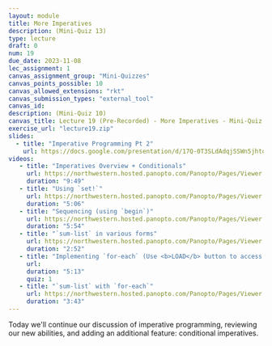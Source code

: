 ```yaml
---
layout: module
title: More Imperatives
description: (Mini-Quiz 13)
type: lecture
draft: 0
num: 19
due_date: 2023-11-08
lec_assignment: 1
canvas_assignment_group: "Mini-Quizzes"
canvas_points_possible: 10
canvas_allowed_extensions: "rkt"
canvas_submission_types: "external_tool"
canvas_id: 
description: (Mini-Quiz 10)
canvas_title: Lecture 19 (Pre-Recorded) - More Imperatives - Mini-Quiz 13
exercise_url: "lecture19.zip"
slides:
  - title: "Imperative Programming Pt 2"
    url: https://docs.google.com/presentation/d/17Q-0T3SLdAdqjSSWn5jhtqkJ7xeUuGRZPUoKhCk_3uw/edit?usp=sharing
videos:
   - title: "Imperatives Overview + Conditionals"
     url: https://northwestern.hosted.panopto.com/Panopto/Pages/Viewer.aspx?id=fce2e2bf-b534-48c9-b977-b0b200188d3b
     duration: "9:49"
   - title: "Using `set!`"
     url: https://northwestern.hosted.panopto.com/Panopto/Pages/Viewer.aspx?id=67697ef3-4f22-49b2-ba9e-b0b200188dd8
     duration: "5:06"
   - title: "Sequencing (using `begin`)"
     url: https://northwestern.hosted.panopto.com/Panopto/Pages/Viewer.aspx?id=641b24ad-7a9a-4899-9c30-b0b200188d96
     duration: "5:54"
   - title: "`sum-list` in various forms"
     url: https://northwestern.hosted.panopto.com/Panopto/Pages/Viewer.aspx?id=e4429185-88bd-442a-b174-b0b200188e0b
     duration: "2:52"
   - title: "Implementing `for-each` (Use <b>LOAD</b> button to access MQ)"
     url: 
     duration: "5:13"
     quiz: 1
   - title: "`sum-list` with `for-each`"
     url: https://northwestern.hosted.panopto.com/Panopto/Pages/Viewer.aspx?id=4efce850-fbdc-4464-b039-b0b20018bd36
     duration: "3:43"
---
```


Today we'll continue our discussion of imperative programming, reviewing our new abilities, and adding an additional feature: conditional imperatives.